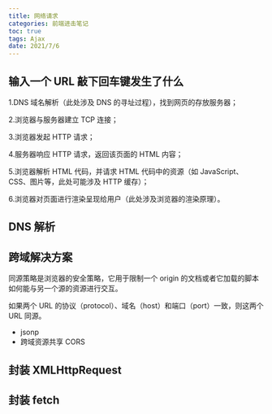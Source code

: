 ```yaml
---
title: 网络请求
categories: 前端进击笔记
toc: true
tags: Ajax
date: 2021/7/6
---
```


## 输入一个 URL 敲下回车键发生了什么

1.DNS 域名解析（此处涉及 DNS 的寻址过程），找到网页的存放服务器；

2.浏览器与服务器建立 TCP 连接；

3.浏览器发起 HTTP 请求；

4.服务器响应 HTTP 请求，返回该页面的 HTML 内容；

5.浏览器解析 HTML 代码，并请求 HTML 代码中的资源（如 JavaScript、CSS、图片等，此处可能涉及 HTTP 缓存）；

6.浏览器对页面进行渲染呈现给用户（此处涉及浏览器的渲染原理）。

<!-- more -->

## DNS 解析

## 跨域解决方案

同源策略是浏览器的安全策略，它用于限制一个 origin 的文档或者它加载的脚本如何能与另一个源的资源进行交互。

如果两个 URL 的协议（protocol）、域名（host）和端口（port）一致，则这两个 URL 同源。

- jsonp
- 跨域资源共享 CORS

## 封装 XMLHttpRequest

## 封装 fetch
